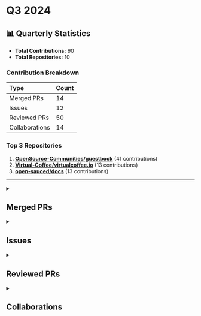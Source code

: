 # Q3 2024

## 📊 Quarterly Statistics

* **Total Contributions:** 90
* **Total Repositories:** 10

### Contribution Breakdown

| Type | Count |
| :--- | :--- |
| Merged PRs | 14 |
| Issues | 12 |
| Reviewed PRs | 50 |
| Collaborations | 14 |

### Top 3 Repositories

1. [**OpenSource-Communities/guestbook**](https://github.com/OpenSource-Communities/guestbook) (41 contributions)
2. [**Virtual-Coffee/virtualcoffee.io**](https://github.com/Virtual-Coffee/virtualcoffee.io) (13 contributions)
3. [**open-sauced/docs**](https://github.com/open-sauced/docs) (13 contributions)

---

<details>
  <summary><h2>Merged PRs</h2></summary>
<table style='width:100%; table-layout:fixed;'>
  <thead>
    <tr>
      <th style='width:5%;'>No.</th>
      <th style='width:20%;'>Project Name</th>
      <th style='width:30%;'>Title</th>
      <th style='width:15%;'>Created At</th>
      <th style='width:15%;'>Merged At</th>
      <th style='width:15%;'>Review Period</th>
    </tr>
  </thead>
  <tbody>
    <tr>
      <td>1.</td>
      <td>Virtual-Coffee/virtualcoffee.io</td>
      <td><a href='https://github.com/Virtual-Coffee/virtualcoffee.io/pull/1230'>feat: Add October 2024 Challenge to the Website</a></td>
      <td>2024-09-30</td>
      <td>2024-10-01</td>
      <td>1 days</td>
    </tr>
    <tr>
      <td>2.</td>
      <td>OpenSource-Communities/guestbook</td>
      <td><a href='https://github.com/OpenSource-Communities/guestbook/pull/483'>docs: Update guidelines</a></td>
      <td>2024-09-25</td>
      <td>2024-10-05</td>
      <td>10 days</td>
    </tr>
    <tr>
      <td>3.</td>
      <td>WriteTech-Hub/writetech-doc-review</td>
      <td><a href='https://github.com/WriteTech-Hub/writetech-doc-review/pull/8'>feat: add docs review for Crawlee</a></td>
      <td>2024-09-25</td>
      <td>2024-10-21</td>
      <td>26 days</td>
    </tr>
    <tr>
      <td>4.</td>
      <td>Virtual-Coffee/hacktoberfest</td>
      <td><a href='https://github.com/Virtual-Coffee/hacktoberfest/pull/29'>Chore: Update website for VCHI 2024</a></td>
      <td>2024-09-14</td>
      <td>2024-09-16</td>
      <td>2 days</td>
    </tr>
    <tr>
      <td>5.</td>
      <td>Virtual-Coffee/virtualcoffee.io</td>
      <td><a href='https://github.com/Virtual-Coffee/virtualcoffee.io/pull/1222'>Add September 2024 newsletter to the website</a></td>
      <td>2024-09-04</td>
      <td>2024-09-26</td>
      <td>22 days</td>
    </tr>
    <tr>
      <td>6.</td>
      <td>open-sauced/docs</td>
      <td><a href='https://github.com/open-sauced/docs/pull/385'>feat: import blog posts by AdiatiAyu</a></td>
      <td>2024-09-03</td>
      <td>2024-09-03</td>
      <td>0 days</td>
    </tr>
    <tr>
      <td>7.</td>
      <td>Virtual-Coffee/virtualcoffee.io</td>
      <td><a href='https://github.com/Virtual-Coffee/virtualcoffee.io/pull/1218'>Add August 2024 newsletter to the website</a></td>
      <td>2024-08-30</td>
      <td>2024-09-03</td>
      <td>4 days</td>
    </tr>
    <tr>
      <td>8.</td>
      <td>Virtual-Coffee/virtualcoffee.io</td>
      <td><a href='https://github.com/Virtual-Coffee/virtualcoffee.io/pull/1216'>Add Sept 2024 Monthly Challenge</a></td>
      <td>2024-08-30</td>
      <td>2024-09-03</td>
      <td>4 days</td>
    </tr>
    <tr>
      <td>9.</td>
      <td>Virtual-Coffee/VC-Community-Docs</td>
      <td><a href='https://github.com/Virtual-Coffee/VC-Community-Docs/pull/432'>docs: Add "Welcoming Community" challenge</a></td>
      <td>2024-08-30</td>
      <td>2024-09-03</td>
      <td>4 days</td>
    </tr>
    <tr>
      <td>10.</td>
      <td>Virtual-Coffee/vc-preptember</td>
      <td><a href='https://github.com/Virtual-Coffee/vc-preptember/pull/38'>Chore: Prepare the Preptember 2024</a></td>
      <td>2024-08-30</td>
      <td>2024-09-01</td>
      <td>2 days</td>
    </tr>
    <tr>
      <td>11.</td>
      <td>open-sauced/docs</td>
      <td><a href='https://github.com/open-sauced/docs/pull/382'>feat: Add Ayu as an author</a></td>
      <td>2024-08-29</td>
      <td>2024-08-29</td>
      <td>0 days</td>
    </tr>
    <tr>
      <td>12.</td>
      <td>Virtual-Coffee/virtualcoffee.io</td>
      <td><a href='https://github.com/Virtual-Coffee/virtualcoffee.io/pull/1203'>Add July 2024 newsletter to the website</a></td>
      <td>2024-07-09</td>
      <td>2024-07-12</td>
      <td>3 days</td>
    </tr>
    <tr>
      <td>13.</td>
      <td>OpenSource-Communities/intro</td>
      <td><a href='https://github.com/OpenSource-Communities/intro/pull/234'>feat: Update i18n guidelines</a></td>
      <td>2024-07-06</td>
      <td>2024-07-11</td>
      <td>5 days</td>
    </tr>
    <tr>
      <td>14.</td>
      <td>Virtual-Coffee/virtualcoffee.io</td>
      <td><a href='https://github.com/Virtual-Coffee/virtualcoffee.io/pull/1199'>Add a blog post to July 2024 challenge</a></td>
      <td>2024-07-01</td>
      <td>2024-07-01</td>
      <td>1 days</td>
    </tr>
  </tbody>
</table>
</details>

<details>
  <summary><h2>Issues</h2></summary>
<table style='width:100%; table-layout:fixed;'>
  <thead>
    <tr>
      <th style='width:5%;'>No.</th>
      <th style='width:25%;'>Project Name</th>
      <th style='width:35%;'>Title</th>
      <th style='width:15%;'>Created At</th>
      <th style='width:15%;'>Closed At</th>
      <th style='width:10%;'>Closing Period</th>
    </tr>
  </thead>
  <tbody>
    <tr>
      <td>1.</td>
      <td>Virtual-Coffee/virtualcoffee.io</td>
      <td><a href='https://github.com/Virtual-Coffee/virtualcoffee.io/issues/1228'>Add October 2024 Challenge to the Website</a></td>
      <td>2024-09-29</td>
      <td>2024-10-01</td>
      <td>2 days</td>
    </tr>
    <tr>
      <td>2.</td>
      <td>Virtual-Coffee/VC-Community-Docs</td>
      <td><a href='https://github.com/Virtual-Coffee/VC-Community-Docs/issues/438'>docs: Update instructions to update monthly challenge pages on the website</a></td>
      <td>2024-09-29</td>
      <td>2024-12-12</td>
      <td>73 days</td>
    </tr>
    <tr>
      <td>3.</td>
      <td>OpenSource-Communities/intro</td>
      <td><a href='https://github.com/OpenSource-Communities/intro/issues/240'>Docs: Reorganize the "Tools to be Successful" chapter to make it flow</a></td>
      <td>2024-09-27</td>
      <td>N/A</td>
      <td>Open</td>
    </tr>
    <tr>
      <td>4.</td>
      <td>OpenSource-Communities/guestbook</td>
      <td><a href='https://github.com/OpenSource-Communities/guestbook/issues/471'>Docs: Fix links in the README</a></td>
      <td>2024-09-14</td>
      <td>2024-10-01</td>
      <td>17 days</td>
    </tr>
    <tr>
      <td>5.</td>
      <td>Virtual-Coffee/hacktoberfest</td>
      <td><a href='https://github.com/Virtual-Coffee/hacktoberfest/issues/28'>Chore: Update website for VCHI 2024</a></td>
      <td>2024-09-14</td>
      <td>2024-09-16</td>
      <td>2 days</td>
    </tr>
    <tr>
      <td>6.</td>
      <td>Virtual-Coffee/virtualcoffee.io</td>
      <td><a href='https://github.com/Virtual-Coffee/virtualcoffee.io/issues/1221'>Add September 2024 newsletter to the website</a></td>
      <td>2024-09-04</td>
      <td>2024-09-26</td>
      <td>22 days</td>
    </tr>
    <tr>
      <td>7.</td>
      <td>OpenSource-Communities/guestbook</td>
      <td><a href='https://github.com/OpenSource-Communities/guestbook/issues/451'>Feature: Add @hediyetapan as a contributor</a></td>
      <td>2024-09-04</td>
      <td>2024-09-04</td>
      <td>0 days</td>
    </tr>
    <tr>
      <td>8.</td>
      <td>Virtual-Coffee/virtualcoffee.io</td>
      <td><a href='https://github.com/Virtual-Coffee/virtualcoffee.io/issues/1217'>Add August 2024 newsletter to the website</a></td>
      <td>2024-08-30</td>
      <td>2024-09-03</td>
      <td>4 days</td>
    </tr>
    <tr>
      <td>9.</td>
      <td>Virtual-Coffee/virtualcoffee.io</td>
      <td><a href='https://github.com/Virtual-Coffee/virtualcoffee.io/issues/1215'>Add September 2024 Monthly Challenge</a></td>
      <td>2024-08-30</td>
      <td>2024-09-03</td>
      <td>4 days</td>
    </tr>
    <tr>
      <td>10.</td>
      <td>open-sauced/docs</td>
      <td><a href='https://github.com/open-sauced/docs/issues/378'>Feature: Import blog posts from DEV</a></td>
      <td>2024-08-27</td>
      <td>2024-09-03</td>
      <td>7 days</td>
    </tr>
    <tr>
      <td>11.</td>
      <td>open-sauced/docs</td>
      <td><a href='https://github.com/open-sauced/docs/issues/377'>Feature: Add Ayu as author</a></td>
      <td>2024-08-27</td>
      <td>2024-08-29</td>
      <td>2 days</td>
    </tr>
    <tr>
      <td>12.</td>
      <td>Virtual-Coffee/virtualcoffee.io</td>
      <td><a href='https://github.com/Virtual-Coffee/virtualcoffee.io/issues/1202'>Add July 2024 newsletter to the website</a></td>
      <td>2024-07-09</td>
      <td>2024-07-12</td>
      <td>3 days</td>
    </tr>
  </tbody>
</table>
</details>

<details>
  <summary><h2>Reviewed PRs</h2></summary>
<table style='width:100%; table-layout:fixed;'>
  <thead>
    <tr>
      <th style='width:5%;'>No.</th>
      <th style='width:20%;'>Project Name</th>
      <th style='width:25%;'>Title</th>
      <th style='width:15%;'>Created At</th>
      <th style='width:15%;'>Reviewed At</th>
      <th style='width:10%;'>Merged At</th>
      <th style='width:10%;'>Merge Period</th>
    </tr>
  </thead>
  <tbody>
    <tr>
      <td>1.</td>
      <td>Virtual-Coffee/VC-Community-Docs</td>
      <td><a href='https://github.com/Virtual-Coffee/VC-Community-Docs/pull/433'>feat: Update guide-to-book-clubs.md with format and tips</a></td>
      <td>2024-09-06</td>
      <td>2024-09-29</td>
      <td>2024-09-29</td>
      <td>23 days</td>
    </tr>
    <tr>
      <td>2.</td>
      <td>Virtual-Coffee/vc-preptember</td>
      <td><a href='https://github.com/Virtual-Coffee/vc-preptember/pull/60'>Dominic add 2024</a></td>
      <td>2024-09-27</td>
      <td>2024-09-27</td>
      <td>2024-09-27</td>
      <td>0 days</td>
    </tr>
    <tr>
      <td>3.</td>
      <td>OpenSource-Communities/guestbook</td>
      <td><a href='https://github.com/OpenSource-Communities/guestbook/pull/394'>Your commit message</a></td>
      <td>2024-07-15</td>
      <td>2024-09-26</td>
      <td>N/A</td>
      <td>Closed</td>
    </tr>
    <tr>
      <td>4.</td>
      <td>OpenSource-Communities/guestbook</td>
      <td><a href='https://github.com/OpenSource-Communities/guestbook/pull/403'>feat: Add <@smoggydesire> as a contributor</a></td>
      <td>2024-07-23</td>
      <td>2024-09-26</td>
      <td>2024-09-26</td>
      <td>66 days</td>
    </tr>
    <tr>
      <td>5.</td>
      <td>open-sauced/docs</td>
      <td><a href='https://github.com/open-sauced/docs/pull/402'>fix: correct grammar</a></td>
      <td>2024-09-26</td>
      <td>2024-09-26</td>
      <td>2024-09-26</td>
      <td>0 days</td>
    </tr>
    <tr>
      <td>6.</td>
      <td>Virtual-Coffee/vc-preptember</td>
      <td><a href='https://github.com/Virtual-Coffee/vc-preptember/pull/58'>Add David Akim to Preptember participants</a></td>
      <td>2024-09-24</td>
      <td>2024-09-26</td>
      <td>2024-09-26</td>
      <td>1 days</td>
    </tr>
    <tr>
      <td>7.</td>
      <td>open-sauced/docs</td>
      <td><a href='https://github.com/open-sauced/docs/pull/401'>fix: sauced.yaml to use userid as part of email</a></td>
      <td>2024-09-25</td>
      <td>2024-09-25</td>
      <td>2024-09-25</td>
      <td>0 days</td>
    </tr>
    <tr>
      <td>8.</td>
      <td>Virtual-Coffee/vc-preptember</td>
      <td><a href='https://github.com/Virtual-Coffee/vc-preptember/pull/56'>Add Silvia Reyes to Preptember participants</a></td>
      <td>2024-09-23</td>
      <td>2024-09-25</td>
      <td>2024-09-25</td>
      <td>2 days</td>
    </tr>
    <tr>
      <td>9.</td>
      <td>Virtual-Coffee/vc-preptember</td>
      <td><a href='https://github.com/Virtual-Coffee/vc-preptember/pull/10'>Add David to Preptember participants</a></td>
      <td>2023-09-14</td>
      <td>2024-09-24</td>
      <td>2023-09-14</td>
      <td>0 days</td>
    </tr>
    <tr>
      <td>10.</td>
      <td>OpenSource-Communities/guestbook</td>
      <td><a href='https://github.com/OpenSource-Communities/guestbook/pull/477'>docs: add @Zier0Code as a contributor</a></td>
      <td>2024-09-17</td>
      <td>2024-09-20</td>
      <td>2024-09-20</td>
      <td>3 days</td>
    </tr>
    <tr>
      <td>11.</td>
      <td>OpenSource-Communities/guestbook</td>
      <td><a href='https://github.com/OpenSource-Communities/guestbook/pull/473'>feat: Add <@WybsonSantana> as a contributor and fill in all areas in the pull request template. </a></td>
      <td>2024-09-15</td>
      <td>2024-09-20</td>
      <td>2024-09-20</td>
      <td>5 days</td>
    </tr>
    <tr>
      <td>12.</td>
      <td>open-sauced/docs</td>
      <td><a href='https://github.com/open-sauced/docs/pull/390'>chore: update codeowners to latest version</a></td>
      <td>2024-09-13</td>
      <td>2024-09-16</td>
      <td>2024-09-16</td>
      <td>3 days</td>
    </tr>
    <tr>
      <td>13.</td>
      <td>Virtual-Coffee/vc-preptember</td>
      <td><a href='https://github.com/Virtual-Coffee/vc-preptember/pull/47'>add Danielle to Preptember participants</a></td>
      <td>2024-09-11</td>
      <td>2024-09-16</td>
      <td>2024-09-14</td>
      <td>4 days</td>
    </tr>
    <tr>
      <td>14.</td>
      <td>OpenSource-Communities/guestbook</td>
      <td><a href='https://github.com/OpenSource-Communities/guestbook/pull/410'>feat: Add @zairacodes as a contributor</a></td>
      <td>2024-07-26</td>
      <td>2024-09-14</td>
      <td>2024-09-14</td>
      <td>50 days</td>
    </tr>
    <tr>
      <td>15.</td>
      <td>OpenSource-Communities/guestbook</td>
      <td><a href='https://github.com/OpenSource-Communities/guestbook/pull/464'>feat: Add @shubhamchasing as a contributor</a></td>
      <td>2024-09-11</td>
      <td>2024-09-14</td>
      <td>2024-09-14</td>
      <td>3 days</td>
    </tr>
    <tr>
      <td>16.</td>
      <td>OpenSource-Communities/guestbook</td>
      <td><a href='https://github.com/OpenSource-Communities/guestbook/pull/462'>feat: add @CynthiaWahome as a contributor</a></td>
      <td>2024-09-10</td>
      <td>2024-09-14</td>
      <td>2024-09-14</td>
      <td>4 days</td>
    </tr>
    <tr>
      <td>17.</td>
      <td>OpenSource-Communities/guestbook</td>
      <td><a href='https://github.com/OpenSource-Communities/guestbook/pull/457'>feat: Add @stop1204 as a contributor </a></td>
      <td>2024-09-07</td>
      <td>2024-09-14</td>
      <td>2024-09-14</td>
      <td>7 days</td>
    </tr>
    <tr>
      <td>18.</td>
      <td>OpenSource-Communities/guestbook</td>
      <td><a href='https://github.com/OpenSource-Communities/guestbook/pull/455'>feat: Add @max-deathray as a contributor</a></td>
      <td>2024-09-06</td>
      <td>2024-09-14</td>
      <td>2024-09-14</td>
      <td>9 days</td>
    </tr>
    <tr>
      <td>19.</td>
      <td>OpenSource-Communities/guestbook</td>
      <td><a href='https://github.com/OpenSource-Communities/guestbook/pull/449'>feat: add jas1005</a></td>
      <td>2024-09-03</td>
      <td>2024-09-14</td>
      <td>2024-09-14</td>
      <td>12 days</td>
    </tr>
    <tr>
      <td>20.</td>
      <td>Virtual-Coffee/vc-preptember</td>
      <td><a href='https://github.com/Virtual-Coffee/vc-preptember/pull/49'>Added Pat to Preptember participants</a></td>
      <td>2024-09-11</td>
      <td>2024-09-11</td>
      <td>2024-09-11</td>
      <td>0 days</td>
    </tr>
    <tr>
      <td>21.</td>
      <td>Virtual-Coffee/vc-preptember</td>
      <td><a href='https://github.com/Virtual-Coffee/vc-preptember/pull/45'>Added myself (Micha) as a Preptember participant</a></td>
      <td>2024-09-10</td>
      <td>2024-09-11</td>
      <td>2024-09-11</td>
      <td>1 days</td>
    </tr>
    <tr>
      <td>22.</td>
      <td>nickytonline/astro-partykit-starter</td>
      <td><a href='https://github.com/nickytonline/astro-partykit-starter/pull/200'>Update README.md</a></td>
      <td>2024-07-29</td>
      <td>2024-09-09</td>
      <td>2024-09-09</td>
      <td>42 days</td>
    </tr>
    <tr>
      <td>23.</td>
      <td>nickytonline/astro-partykit-starter</td>
      <td><a href='https://github.com/nickytonline/astro-partykit-starter/pull/233'>Feature: Upgrade to eslint-plugin 8.x </a></td>
      <td>2024-09-09</td>
      <td>2024-09-09</td>
      <td>2024-09-09</td>
      <td>0 days</td>
    </tr>
    <tr>
      <td>24.</td>
      <td>Virtual-Coffee/vc-preptember</td>
      <td><a href='https://github.com/Virtual-Coffee/vc-preptember/pull/43'>Add Meg to Preptember participants</a></td>
      <td>2024-09-09</td>
      <td>2024-09-09</td>
      <td>2024-09-09</td>
      <td>0 days</td>
    </tr>
    <tr>
      <td>25.</td>
      <td>open-sauced/docs</td>
      <td><a href='https://github.com/open-sauced/docs/pull/387'>chore: codeowners revise chrome instructions</a></td>
      <td>2024-09-05</td>
      <td>2024-09-06</td>
      <td>2024-09-06</td>
      <td>1 days</td>
    </tr>
    <tr>
      <td>26.</td>
      <td>open-sauced/docs</td>
      <td><a href='https://github.com/open-sauced/docs/pull/386'>feat: add codeowners</a></td>
      <td>2024-09-05</td>
      <td>2024-09-06</td>
      <td>2024-09-06</td>
      <td>1 days</td>
    </tr>
    <tr>
      <td>27.</td>
      <td>Virtual-Coffee/vc-preptember</td>
      <td><a href='https://github.com/Virtual-Coffee/vc-preptember/pull/39'>feat: add my name to the preptember list</a></td>
      <td>2024-09-02</td>
      <td>2024-09-04</td>
      <td>2024-09-04</td>
      <td>3 days</td>
    </tr>
    <tr>
      <td>28.</td>
      <td>OpenSource-Communities/guestbook</td>
      <td><a href='https://github.com/OpenSource-Communities/guestbook/pull/450'>feat: Add @favourachara07 as a contributor</a></td>
      <td>2024-09-03</td>
      <td>2024-09-04</td>
      <td>2024-09-04</td>
      <td>1 days</td>
    </tr>
    <tr>
      <td>29.</td>
      <td>OpenSource-Communities/guestbook</td>
      <td><a href='https://github.com/OpenSource-Communities/guestbook/pull/398'>feat: Add gitFerdo as a contributor</a></td>
      <td>2024-07-17</td>
      <td>2024-09-04</td>
      <td>2024-09-04</td>
      <td>49 days</td>
    </tr>
    <tr>
      <td>30.</td>
      <td>OpenSource-Communities/guestbook</td>
      <td><a href='https://github.com/OpenSource-Communities/guestbook/pull/438'>feat: Add @Izuchii as a contributor</a></td>
      <td>2024-08-24</td>
      <td>2024-09-04</td>
      <td>2024-09-04</td>
      <td>12 days</td>
    </tr>
    <tr>
      <td>31.</td>
      <td>OpenSource-Communities/guestbook</td>
      <td><a href='https://github.com/OpenSource-Communities/guestbook/pull/425'>feat: Add puneet-khatri as a contributor</a></td>
      <td>2024-08-12</td>
      <td>2024-09-04</td>
      <td>2024-09-04</td>
      <td>23 days</td>
    </tr>
    <tr>
      <td>32.</td>
      <td>OpenSource-Communities/guestbook</td>
      <td><a href='https://github.com/OpenSource-Communities/guestbook/pull/440'>feat: Add @kristiingco as a contributor</a></td>
      <td>2024-08-24</td>
      <td>2024-09-04</td>
      <td>2024-09-04</td>
      <td>11 days</td>
    </tr>
    <tr>
      <td>33.</td>
      <td>OpenSource-Communities/guestbook</td>
      <td><a href='https://github.com/OpenSource-Communities/guestbook/pull/392'>feat: add @ToniBirat7 as a contributor</a></td>
      <td>2024-07-15</td>
      <td>2024-09-04</td>
      <td>2024-09-04</td>
      <td>51 days</td>
    </tr>
    <tr>
      <td>34.</td>
      <td>OpenSource-Communities/guestbook</td>
      <td><a href='https://github.com/OpenSource-Communities/guestbook/pull/379'>feat: Add @YoungGunner14 as a contributor</a></td>
      <td>2024-07-07</td>
      <td>2024-09-04</td>
      <td>2024-09-04</td>
      <td>59 days</td>
    </tr>
    <tr>
      <td>35.</td>
      <td>OpenSource-Communities/guestbook</td>
      <td><a href='https://github.com/OpenSource-Communities/guestbook/pull/383'>docs: add @shubham-singh-748 as a contributor</a></td>
      <td>2024-07-11</td>
      <td>2024-09-04</td>
      <td>2024-09-04</td>
      <td>55 days</td>
    </tr>
    <tr>
      <td>36.</td>
      <td>OpenSource-Communities/guestbook</td>
      <td><a href='https://github.com/OpenSource-Communities/guestbook/pull/390'>feat: Add @MayankChandratre1 as a contributor</a></td>
      <td>2024-07-15</td>
      <td>2024-09-04</td>
      <td>2024-09-04</td>
      <td>51 days</td>
    </tr>
    <tr>
      <td>37.</td>
      <td>OpenSource-Communities/guestbook</td>
      <td><a href='https://github.com/OpenSource-Communities/guestbook/pull/444'>docs: add @Id8987 as a contributor</a></td>
      <td>2024-08-27</td>
      <td>2024-09-04</td>
      <td>2024-09-04</td>
      <td>8 days</td>
    </tr>
    <tr>
      <td>38.</td>
      <td>OpenSource-Communities/guestbook</td>
      <td><a href='https://github.com/OpenSource-Communities/guestbook/pull/442'>feat: Add @hokagedemehin as a contributor</a></td>
      <td>2024-08-25</td>
      <td>2024-09-04</td>
      <td>2024-09-04</td>
      <td>10 days</td>
    </tr>
    <tr>
      <td>39.</td>
      <td>OpenSource-Communities/guestbook</td>
      <td><a href='https://github.com/OpenSource-Communities/guestbook/pull/437'>docs: add @Vamsi-344 as a contributor</a></td>
      <td>2024-08-22</td>
      <td>2024-09-04</td>
      <td>2024-09-04</td>
      <td>13 days</td>
    </tr>
    <tr>
      <td>40.</td>
      <td>OpenSource-Communities/guestbook</td>
      <td><a href='https://github.com/OpenSource-Communities/guestbook/pull/433'>feat: Add Alfred-Emmanuel as a contributor</a></td>
      <td>2024-08-16</td>
      <td>2024-09-04</td>
      <td>2024-09-04</td>
      <td>18 days</td>
    </tr>
    <tr>
      <td>41.</td>
      <td>OpenSource-Communities/guestbook</td>
      <td><a href='https://github.com/OpenSource-Communities/guestbook/pull/430'>feat: Add @MarcellaHarr as a contributor</a></td>
      <td>2024-08-15</td>
      <td>2024-09-04</td>
      <td>2024-09-04</td>
      <td>20 days</td>
    </tr>
    <tr>
      <td>42.</td>
      <td>OpenSource-Communities/guestbook</td>
      <td><a href='https://github.com/OpenSource-Communities/guestbook/pull/427'>feat: Add @badxcode as a contributor</a></td>
      <td>2024-08-13</td>
      <td>2024-09-04</td>
      <td>2024-09-04</td>
      <td>22 days</td>
    </tr>
    <tr>
      <td>43.</td>
      <td>OpenSource-Communities/guestbook</td>
      <td><a href='https://github.com/OpenSource-Communities/guestbook/pull/368'>feat: Add hediyetapan as a contributor</a></td>
      <td>2024-06-24</td>
      <td>2024-09-04</td>
      <td>2024-09-04</td>
      <td>72 days</td>
    </tr>
    <tr>
      <td>44.</td>
      <td>OpenSource-Communities/guestbook</td>
      <td><a href='https://github.com/OpenSource-Communities/guestbook/pull/423'>feat: Add <@ehsanullahhaidary> as a contributor</a></td>
      <td>2024-08-11</td>
      <td>2024-09-04</td>
      <td>2024-09-04</td>
      <td>24 days</td>
    </tr>
    <tr>
      <td>45.</td>
      <td>open-sauced/docs</td>
      <td><a href='https://github.com/open-sauced/docs/pull/379'>fix: Add missing post</a></td>
      <td>2024-08-28</td>
      <td>2024-08-29</td>
      <td>2024-08-29</td>
      <td>1 days</td>
    </tr>
    <tr>
      <td>46.</td>
      <td>open-sauced/docs</td>
      <td><a href='https://github.com/open-sauced/docs/pull/354'>feat: workspace upgrades</a></td>
      <td>2024-07-23</td>
      <td>2024-07-25</td>
      <td>2024-07-25</td>
      <td>2 days</td>
    </tr>
    <tr>
      <td>47.</td>
      <td>OpenSource-Communities/guestbook</td>
      <td><a href='https://github.com/OpenSource-Communities/guestbook/pull/371'>feat: Add @enamcse as a contributor</a></td>
      <td>2024-06-28</td>
      <td>2024-07-12</td>
      <td>2024-07-11</td>
      <td>13 days</td>
    </tr>
    <tr>
      <td>48.</td>
      <td>OpenSource-Communities/guestbook</td>
      <td><a href='https://github.com/OpenSource-Communities/guestbook/pull/341'>docs: add @nidhijadhav as a contributor</a></td>
      <td>2024-05-31</td>
      <td>2024-07-11</td>
      <td>N/A</td>
      <td>Closed</td>
    </tr>
    <tr>
      <td>49.</td>
      <td>open-sauced/docs</td>
      <td><a href='https://github.com/open-sauced/docs/pull/348'>feat: Add Yolo coder</a></td>
      <td>2024-07-02</td>
      <td>2024-07-02</td>
      <td>2024-07-02</td>
      <td>0 days</td>
    </tr>
    <tr>
      <td>50.</td>
      <td>open-sauced/landing-page</td>
      <td><a href='https://github.com/open-sauced/landing-page/pull/330'>feat: upgrade sanity studio</a></td>
      <td>2024-06-27</td>
      <td>2024-07-01</td>
      <td>2024-07-01</td>
      <td>4 days</td>
    </tr>
  </tbody>
</table>
</details>

<details>
  <summary><h2>Collaborations</h2></summary>
<table style='width:100%; table-layout:fixed;'>
  <thead>
    <tr>
      <th style='width:5%;'>No.</th>
      <th style='width:30%;'>Project Name</th>
      <th style='width:35%;'>Title</th>
      <th style='width:15%;'>Created At</th>
      <th style='width:15%;'>Commented At</th>
    </tr>
  </thead>
  <tbody>
    <tr>
      <td>1.</td>
      <td>Virtual-Coffee/virtualcoffee.io</td>
      <td><a href='https://github.com/Virtual-Coffee/virtualcoffee.io/issues/814'>Add Neurodiverse in Tech resource page</a></td>
      <td>2023-02-24</td>
      <td>2024-09-30</td>
    </tr>
    <tr>
      <td>2.</td>
      <td>Virtual-Coffee/virtualcoffee.io</td>
      <td><a href='https://github.com/Virtual-Coffee/virtualcoffee.io/issues/823'>Peekaboo with the navigation bar</a></td>
      <td>2023-03-03</td>
      <td>2024-09-30</td>
    </tr>
    <tr>
      <td>3.</td>
      <td>OpenSource-Communities/guestbook</td>
      <td><a href='https://github.com/OpenSource-Communities/guestbook/issues/412'>Feature: Add Blue-B as a contributor</a></td>
      <td>2024-07-29</td>
      <td>2024-09-26</td>
    </tr>
    <tr>
      <td>4.</td>
      <td>OpenSource-Communities/guestbook</td>
      <td><a href='https://github.com/OpenSource-Communities/guestbook/issues/393'>Feature: Add @light0011 as a contributor.Feature:</a></td>
      <td>2024-07-15</td>
      <td>2024-09-26</td>
    </tr>
    <tr>
      <td>5.</td>
      <td>OpenSource-Communities/intro</td>
      <td><a href='https://github.com/OpenSource-Communities/intro/issues/208'>feat: Add a guide for writing good commit messages and PR descriptions to the Intro to OSS course</a></td>
      <td>2024-05-23</td>
      <td>2024-09-23</td>
    </tr>
    <tr>
      <td>6.</td>
      <td>nickytonline/astro-partykit-starter</td>
      <td><a href='https://github.com/nickytonline/astro-partykit-starter/issues/40'>Feature: add Vitest to the project</a></td>
      <td>2024-01-14</td>
      <td>2024-09-16</td>
    </tr>
    <tr>
      <td>7.</td>
      <td>OpenSource-Communities/guestbook</td>
      <td><a href='https://github.com/OpenSource-Communities/guestbook/issues/411'>Feature: Add anirudhmehra2005 as a contributor</a></td>
      <td>2024-07-28</td>
      <td>2024-09-15</td>
    </tr>
    <tr>
      <td>8.</td>
      <td>OpenSource-Communities/guestbook</td>
      <td><a href='https://github.com/OpenSource-Communities/guestbook/issues/401'>Feature: Add @Pokodess as a contributor</a></td>
      <td>2024-07-22</td>
      <td>2024-09-09</td>
    </tr>
    <tr>
      <td>9.</td>
      <td>OpenSource-Communities/guestbook</td>
      <td><a href='https://github.com/OpenSource-Communities/guestbook/issues/399'>Feature: Add @aysh34 as a contributor</a></td>
      <td>2024-07-17</td>
      <td>2024-09-09</td>
    </tr>
    <tr>
      <td>10.</td>
      <td>OpenSource-Communities/guestbook</td>
      <td><a href='https://github.com/OpenSource-Communities/guestbook/issues/387'>Feature: Add @Kratosgado as a contributor</a></td>
      <td>2024-07-12</td>
      <td>2024-09-09</td>
    </tr>
    <tr>
      <td>11.</td>
      <td>OpenSource-Communities/guestbook</td>
      <td><a href='https://github.com/OpenSource-Communities/guestbook/issues/366'>Feature:Add @shaimaayosef as a contributor</a></td>
      <td>2024-06-18</td>
      <td>2024-09-09</td>
    </tr>
    <tr>
      <td>12.</td>
      <td>OpenSource-Communities/guestbook</td>
      <td><a href='https://github.com/OpenSource-Communities/guestbook/issues/372'>Feature: Add @selimhocaoglu</a></td>
      <td>2024-07-02</td>
      <td>2024-09-09</td>
    </tr>
    <tr>
      <td>13.</td>
      <td>OpenSource-Communities/guestbook</td>
      <td><a href='https://github.com/OpenSource-Communities/guestbook/issues/352'>Feature: Add @lrmulkayhee as a contributor</a></td>
      <td>2024-06-05</td>
      <td>2024-09-09</td>
    </tr>
    <tr>
      <td>14.</td>
      <td>open-sauced/docs</td>
      <td><a href='https://github.com/open-sauced/docs/issues/224'>feat: Update Highlights docs</a></td>
      <td>2023-12-06</td>
      <td>2024-07-15</td>
    </tr>
  </tbody>
</table>
</details>

